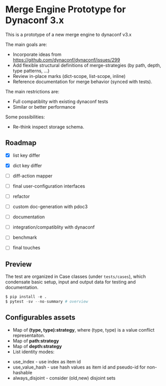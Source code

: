 # Merge Engine Prototype for Dynaconf 3.x

This is a prototype of a new merge engine to dynaconf v3.x

The main goals are:

* Incorporate ideas from https://github.com/dynaconf/dynaconf/issues/299
* Add flexible structural definitions of merge-strategies (by path, depth, type patterns, ...)
* Review in-place marks (dict-scope, list-scope, inline)
* Reference documentation for merge behavior (synced with tests).

The main restrictions are:

* Full compatiblity with existing dynaconf tests
* Similar or better performance

Some possibilities:

* Re-think inspect storage schema.

## Roadmap

- [x] list key differ
- [x] dict key differ
- [ ] diff-action mapper
- [ ] final user-configuration interfaces
- [ ] refactor

- [ ] custom doc-generation with pdoc3
- [ ] documentation

- [ ] integration/compatiblity with dynaconf
- [ ] benchmark
- [ ] final touches

## Preview

The test are organized in Case classes (under `tests/cases`), which condensate basic setup, input and output data for testing and documentation.

```python
$ pip install -e .
$ pytest -sv --no-summary # overview
```

## Configurables assets

* Map of **(type, type):strategy**, where (type, type) is a value conflict representaiton.
* Map of **path:strategy**
* Map of **depth:strategy**
* List identity modes:
- use_index - use index as item id
- use_value_hash - use hash values as item id and pseudo-id for non-hashable
- always_disjoint - consider (old,new) disjoint sets

